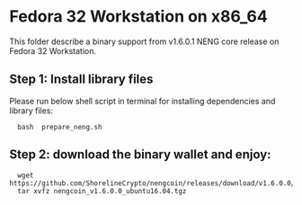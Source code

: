 # Fedora 32 Workstation on x86_64

This folder describe a binary support from v1.6.0.1 NENG core release on Fedora 32 Workstation.

## Step 1: Install library files
Please run below shell script in terminal for installing dependencies and library files:
```
  bash  prepare_neng.sh
```

## Step 2: download the binary wallet and enjoy:
```
  wget https://github.com/ShorelineCrypto/nengcoin/releases/download/v1.6.0.0/nengcoin_v1.6.0.0_ubuntu16.04.tgz
  tar xvfz nengcoin_v1.6.0.0_ubuntu16.04.tgz
```
